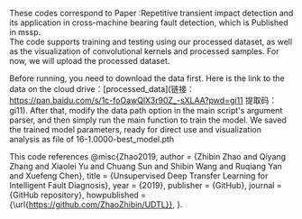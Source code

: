 These codes correspond to Paper :Repetitive transient impact detection and its application in cross-machine bearing fault detection, which is Published in mssp.   
The code supports training and testing using our processed dataset, as well as the visualization of convolutional kernels and processed samples. For now, we will upload the processed dataset.  

Before running, you need to download the data first. Here is the link to the data on the cloud drive：[processed_data](链接：https://pan.baidu.com/s/1c-foOawQlX3r90Z_-sXLAA?pwd=gi11 
提取码：gi11). After that, modify the data path option in the main script's argument parser, and then simply run the main function to train the model.
We saved the trained model parameters, ready for direct use and visualization analysis as file of 16-1.0000-best_model.pth

This code references
@misc{Zhao2019,
author = {Zhibin Zhao and Qiyang Zhang and Xiaolei Yu and Chuang Sun and Shibin Wang and Ruqiang Yan and Xuefeng Chen},
title = {Unsupervised Deep Transfer Learning for Intelligent Fault Diagnosis},
year = {2019},
publisher = {GitHub},
journal = {GitHub repository},
howpublished = {\url{https://github.com/ZhaoZhibin/UDTL}},
}.


